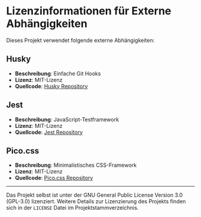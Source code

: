 # Lizenzinformationen für Externe Abhängigkeiten

Dieses Projekt verwendet folgende externe Abhängigkeiten:

## Husky

- **Beschreibung**: Einfache Git Hooks
- **Lizenz**: MIT-Lizenz
- **Quellcode**: [Husky Repository](https://github.com/typicode/husky)

## Jest

- **Beschreibung**: JavaScript-Testframework
- **Lizenz**: MIT-Lizenz
- **Quellcode**: [Jest Repository](https://github.com/jestjs/jest)

## Pico.css

- **Beschreibung**: Minimalistisches CSS-Framework
- **Lizenz**: MIT-Lizenz
- **Quellcode**: [Pico.css Repository](https://github.com/picocss/pico)

---

Das Projekt selbst ist unter der GNU General Public License Version 3.0 (GPL-3.0) lizenziert. Weitere Details zur Lizenzierung des Projekts finden sich in der `LICENSE` Datei im Projektstammverzeichnis.